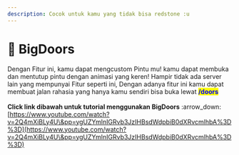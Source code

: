 ```yaml
---
description: Cocok untuk kamu yang tidak bisa redstone :u
---
```


# 🚪 BigDoors

Dengan Fitur ini, kamu dapat mengcustom Pintu mu! kamu dapat membuka dan mentutup pintu dengan animasi yang keren! Hampir tidak ada server lain yang mempunyai Fitur seperti ini, Dengan adanya fitur ini kamu dapat membuat jalan rahasia yang hanya kamu sendiri bisa buka lewat <mark style="color:blue;">**/doors**</mark>\
\
**Click link dibawah untuk tutorial menggunakan BigDoors** :arrow\_down:\
[https://www.youtube.com/watch?v=2Q4mXiBLy4U\&pp=ygUZYmlnIGRvb3JzIHBsdWdpbiB0dXRvcmlhbA%3D%3D](https://www.youtube.com/watch?v=2Q4mXiBLy4U\&pp=ygUZYmlnIGRvb3JzIHBsdWdpbiB0dXRvcmlhbA%3D%3D)
